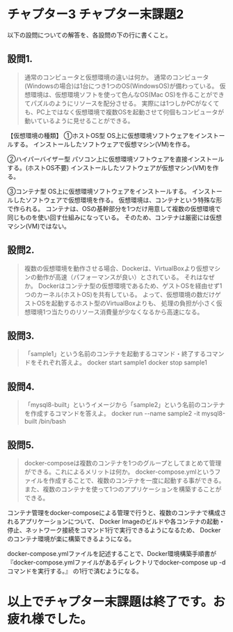 # チャプター3 チャプター末課題2
以下の設問についての解答を、各設問の下の行に書くこと。

## 設問1.
> 通常のコンピュータと仮想環境の違いは何か。
通常のコンピュータ(Windowsの場合)は1台につき1つのOS(WindowsOS)が備わっている。
仮想環境は、仮想環境ソフトを使って色んなOS(Mac OS)を作ることができてパズルのようにリソースを配分させる。
実際には1つしかPCがなくても、PC上ではなく仮想環境で複数OSを起動させて何個もコンピュータが動いているように見せることができる。

【仮想環境の種類】
➀ホストOS型
OS上に仮想環境ソフトウェアをインストールする。
インストールしたソフトウェアで仮想マシン(VM)を作る。

➁ハイパーバイザー型
パソコン上に仮想環境ソフトウェアを直接インストールする。(ホストOS不要)
インストールしたソフトウェアが仮想マシン(VM)を作る。

➂コンテナ型
OS上に仮想環境ソフトウェアをインストールする。
インストールしたソフトウェアで仮想環境を作る。
仮想環境は、コンテナという特殊な形で作られる。
コンテナは、OSの基幹部分を1つだけ用意して複数の仮想環境で同じものを使い回す仕組みになっている。
そのため、コンテナは厳密には仮想マシン(VM)ではない。

## 設問2.
> 複数の仮想環境を動作させる場合、Dockerは、VirtualBoxより仮想マシンの動作が高速（パフォーマンスが良い）とされている。
> それはなぜか。
Dockerはコンテナ型の仮想環境であるため、ゲストOSを経由せず1つのカーネル(ホストOS)を共有している。
よって、仮想環境の数だけゲストOSを起動するホスト型のVirtualBoxよりも、
処理の負担が小さく仮想環境1つ当たりのリソース消費量が少なくなるから高速になる。


## 設問3.
> 「sample1」という名前のコンテナを起動するコマンド・終了するコマンドをそれぞれ答えよ。
docker start sample1
docker stop sample1


## 設問4.
> 「mysql8-built」というイメージから「sample2」という名前のコンテナを作成するコマンドを答えよ。
docker run --name sample2 -it mysql8-built /bin/bash


## 設問5.
> docker-composeは複数のコンテナを1つのグループとしてまとめて管理ができる。これによるメリットは何か。
docker-compose.ymlというファイルを作成することで、複数のコンテナを一度に起動する事ができる。
また、複数のコンテナを使って1つのアプリケーションを構築することができる。


コンテナ管理をdocker-composeによる管理で行うと、複数のコンテナで構成されるアプリケーションについて、
Docker Imageのビルドや各コンテナの起動・停止、ネットワーク接続をコマンド1行で実行できるようになるため、
Dockerのコンテナ環境が楽に構築できるようになる。

docker-compose.ymlファイルを記述することで、Docker環境構築手順書が
『docker-compose.ymlファイルがあるディレクトリでdocker-compose up -dコマンドを実行する。』
の1行で済むようになる。

# 以上でチャプター末課題は終了です。お疲れ様でした。
